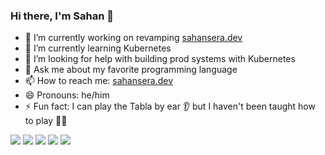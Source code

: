 ### Hi there, I'm Sahan 👋

- 🔭  I’m currently working on revamping [sahansera.dev](https://sahansera.dev/)
- 🌱  I’m currently learning Kubernetes
- 🤔  I’m looking for help with building prod systems with Kubernetes
- 💬  Ask me about my favorite programming language
- 📫  How to reach me: [sahansera.dev](https://sahansera.dev/about/)
- 😄  Pronouns: he/him
- ⚡  Fun fact: I can play the Tabla by ear 👂 but I haven't been taught how to play 🤷‍♂️

![](https://github-profile-summary-cards.vercel.app/api/cards/profile-details?username=sahansera&theme=default)
![](https://github-profile-summary-cards.vercel.app/api/cards/repos-per-language?username=sahansera&theme=default)
![](https://github-profile-summary-cards.vercel.app/api/cards/most-commit-language?username=sahansera&theme=default)
![](https://github-profile-summary-cards.vercel.app/api/cards/stats?username=sahansera&theme=default)
![](https://github-profile-summary-cards.vercel.app/api/cards/productive-time?username=sahansera&theme=default)
